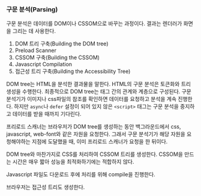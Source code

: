 ### 구문 분석(Parsing)

구문 분석은 데이터를 DOM이나 CSSOM으로 바꾸는 과정이다. 결과는 렌더러가 화면을 그리는 데 사용한다.

1. DOM 트리 구축(Building the DOM tree)
1. Preload Scanner
1. CSSOM 구축(Building the CSSOM)
1. Javascript Compilation
1. 접근성 트리 구축(Building the Accessibility Tree)

DOM tree는 HTML을 분석한 결과물을 말한다. HTML의 구문 분석은 토큰화와 트리 생성을 수행한다. 최종적으로 DOM tree는 태그 간의 관계와 계층으로 구성된다. 구문 분석기가 이미지나 css파일의 참조를 확인하면 데이터를 요청하고 분석을 계속 진행한다. 하지만 `async`나 `defer` 설정이 되어 있지 않은 `<script>` 태그는 구문 분석을 중지하고 데이터를 받을 때까지 기다린다.

프리로드 스캐너는 브라우저가 DOM tree를 생성하는 동안 백그라운드에서 css, javascript, web-font와 같은 자원을 요청한다. 그래서 구문 분석기가 해당 자원을 요청해야하는 지점에 도달했을 때, 이미 프리로드 스캐너가 요청을 한 뒤이다.

DOM tree와 마찬가지로 CSS를 처리하여 CSSOM 트리를 생성한다. CSSOM을 만드는 시간은 매우 짧아 성능을 최적화하기에는 적합하지 않다.

Javascript 파일도 다운로드 후에 처리를 위해 compile을 진행한다.

브라우저는 접근성 트리도 생성한다.
